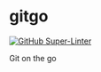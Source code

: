 # gitgo

[![GitHub Super-Linter](https://github.com/sam959/gitgo/workflows/Lint%20Code%20Base/badge.svg)](https://github.com/marketplace/actions/super-linter)

Git on the go
